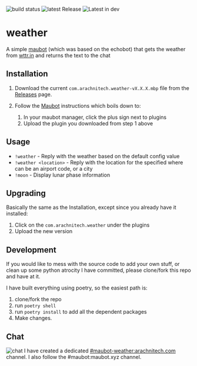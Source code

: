 ![build status](https://build.arachnitech.com/badges/maubot-weather.png) ![latest Release](https://img.shields.io/github/v/release/kellya/maubot-weather) ![Latest in dev](https://img.shields.io/github/v/tag/kellya/maubot-weather?label=latest%20%28dev%29)

# weather
A simple [maubot](https://github.com/maubot/maubot) (which was based on the echobot) that gets the weather from [wttr.in](http://wttr.in) and returns the text to the chat

## Installation

1. Download the current `com.arachnitech.weather-vX.X.X.mbp` file from the
   [Releases](https://github.com/kellya/maubot-weather/releases) page.
2. Follow the [Maubot](https://docs.mau.fi/maubot/usage/basic.html) instructions
   which boils down to:

   1. In your maubot manager, click the plus sign next to plugins
   2. Upload the plugin you downloaded from step 1 above

## Usage
* `!weather` - Reply with the weather based on the default config value
* `!weather <location>` - Reply with the location for the specified <location> where
<location> can be an airport code, or a city
* `!moon` - Display lunar phase information

## Upgrading

Basically the same as the Installation, except since you already have it
installed:

1. Click on the `com.arachnitech.weather` under the plugins
2. Upload the new version

## Development

If you would like to mess with the source code to add your own stuff, or clean
up some python atrocity I have committed, please clone/fork this repo and have at it.

I have built everything using poetry, so the easiest path is:
1. clone/fork the repo
2. run `poetry shell`
3. run `poetry install` to add all the dependent packages
4. Make changes.

## Chat

![chat](https://shields.io/matrix/maubot-weather:arachnitech.com.svg?server_fqdn=matrix.arachnitech.com)
I have created a dedicated [#maubot-weather:arachnitech.com](https://matrix.to/#/#maubot-weather:arachnitech.com) channel.  I also follow the #maubot:maubot.xyz channel.

